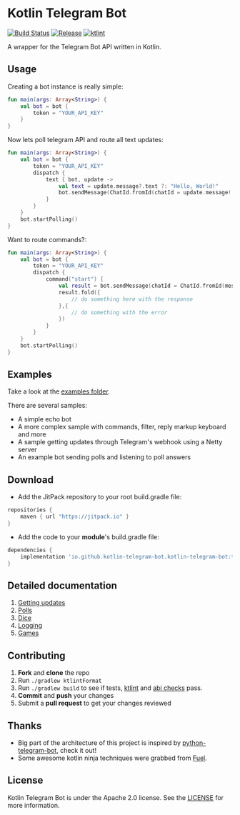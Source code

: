 # Kotlin Telegram Bot
[![Build Status](https://github.com/kotlin-telegram-bot/kotlin-telegram-bot/workflows/Continuous%20Integration/badge.svg?branch=main)](https://github.com/kotlin-telegram-bot/kotlin-telegram-bot/actions?query=workflow%3A%22Continuous+Integration%22+branch%3Amain)
[![Release](https://jitpack.io/v/kotlin-telegram-bot/kotlin-telegram-bot.svg)](https://jitpack.io/#kotlin-telegram-bot/kotlin-telegram-bot)
[![ktlint](https://img.shields.io/badge/code%20style-%E2%9D%A4-FF4081.svg)](https://ktlint.github.io/)

A wrapper for the Telegram Bot API written in Kotlin.

## Usage

Creating a bot instance is really simple:

```kotlin
fun main(args: Array<String>) {
    val bot = bot {
        token = "YOUR_API_KEY"
    }
}
```

Now lets poll telegram API and route all text updates:

```kotlin
fun main(args: Array<String>) {
    val bot = bot {
        token = "YOUR_API_KEY"
        dispatch {
            text { bot, update ->
                val text = update.message?.text ?: "Hello, World!"
                bot.sendMessage(ChatId.fromId(chatId = update.message!!.chat.id), text = text)
            }
        }
    }
    bot.startPolling()
}
```

Want to route commands?:

```kotlin
fun main(args: Array<String>) {
    val bot = bot {
        token = "YOUR_API_KEY"
        dispatch {
            command("start") {
                val result = bot.sendMessage(chatId = ChatId.fromId(message.chat.id), text = "Hi there!")
                result.fold({
                    // do something here with the response
                },{
                    // do something with the error 
                })
            }
        }
    }
    bot.startPolling()
}
```

## Examples
Take a look at the [examples folder](https://github.com/kotlin-telegram-bot/kotlin-telegram-bot/tree/main/samples).

There are several samples:
* A simple echo bot
* A more complex sample with commands, filter, reply markup keyboard and more
* A sample getting updates through Telegram's webhook using a Netty server
* An example bot sending polls and listening to poll answers

## Download
+ Add the JitPack repository to your root build.gradle file:

```gradle
repositories {
    maven { url "https://jitpack.io" }
}
```

+ Add the code to your **module**'s build.gradle file:

```gradle
dependencies {
    implementation 'io.github.kotlin-telegram-bot.kotlin-telegram-bot:telegram:x.y.z'
}
```

## Detailed documentation

1. [Getting updates](https://github.com/kotlin-telegram-bot/kotlin-telegram-bot/tree/main/docs/gettingUpdates.md)
2. [Polls](https://github.com/kotlin-telegram-bot/kotlin-telegram-bot/tree/main/docs/polls.md)
3. [Dice](https://github.com/kotlin-telegram-bot/kotlin-telegram-bot/tree/main/docs/dice.md)
4. [Logging](https://github.com/kotlin-telegram-bot/kotlin-telegram-bot/tree/main/docs/logging.md)
5. [Games](https://github.com/kotlin-telegram-bot/kotlin-telegram-bot/tree/main/docs/games.md)

## Contributing

 1. **Fork** and **clone** the repo
 2. Run `./gradlew ktlintFormat`
 3. Run `./gradlew build` to see if tests, [ktlint](https://github.com/pinterest/ktlint) and [abi checks](https://github.com/Kotlin/binary-compatibility-validator) pass.  
 4. **Commit** and **push** your changes
 5. Submit a **pull request** to get your changes reviewed

## Thanks
- Big part of the architecture of this project is inspired by [python-telegram-bot](https://github.com/python-telegram-bot/python-telegram-bot), check it out!
- Some awesome kotlin ninja techniques were grabbed from [Fuel](https://github.com/kittinunf/Fuel).

## License
Kotlin Telegram Bot is under the Apache 2.0 license. See the [LICENSE](LICENSE) for more information.
